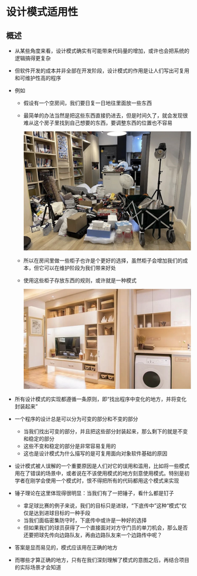 # 设计模式适用性

## 概述

+ 从某些角度来看，设计模式确实有可能带来代码量的增加，或许也会把系统的逻辑搞得更复杂
+ 但软件开发的成本并非全部在开发阶段，设计模式的作用是让人们写出可复用和可维护性高的程序

+ 例如

  + 假设有一个空房间，我们要日复一日地往里面放一些东西
  + 最简单的办法当然是把这些东西直接扔进去，但是时间久了，就会发现很难从这个房子里找到自己想要的东西，要调整东西的位置也不容易

    ![alt text](images/设计模式适用性1.jpg)

  + 所以在房间里做一些柜子也许是个更好的选择，虽然柜子会增加我们的成本，但它可以在维护阶段为我们带来好处
  + 使用这些柜子存放东西的规则，或许就是一种模式

    ![alt text](images/设计模式适用性2.jpg)

+ 所有设计模式的实现都遵循一条原则，即“找出程序中变化的地方，并将变化封装起来”

+ 一个程序的设计总是可以分为可变的部分和不变的部分

  + 当我们找出可变的部分，并且把这些部分封装起来，那么剩下的就是不变和稳定的部分
  + 这些不变和稳定的部分是非常容易复用的
  + 这也是设计模式为什么描写的是可复用面向对象软件基础的原因

+ 设计模式被人误解的一个重要原因是人们对它的误用和滥用，比如将一些模式用在了错误的场景中，或者说在不该使用模式的地方刻意使用模式。特别是初学者在刚学会使用一个模式时，恨不得把所有的代码都用这个模式来实现
+ 锤子理论在这里体现得很明显：当我们有了一把锤子，看什么都是钉子

  + 拿足球比赛的例子来说，我们的目标只是进球，“下底传中”这种“模式”仅仅是达到进球目标的一种手段
  + 当我们面临密集防守时，下底传中或许是一种好的选择
  + 但如果我们的球员获得了一个直接面对对方守门员的单刀机会，那么是否还要把球先传向边路队友，再由边路队友来一个边路传中呢？

+ 答案是显而易见的，模式应该用在正确的地方
+ 而哪些才算正确的地方，只有在我们深刻理解了模式的意图之后，再结合项目的实际场景才会知道
